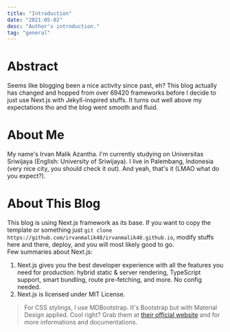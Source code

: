 ```yaml
---
title: "Introduction"
date: "2021-05-02"
desc: "Author's introduction."
tag: "general"
---
```


# Abstract

Seems like blogging been a nice activity since past, eh? This blog actually has changed and hopped from over 69420 frameworks before I decide to just use Next.js with Jekyll-inspired stuffs. It turns out well above my expectations tho and the blog went smooth and fluid.

# About Me

My name's Irvan Malik Azantha. I'm currently studying on Universitas Sriwijaya (English: University of Sriwijaya). I live in Palembang, Indonesia (very nice city, you should check it out). And yeah, that's it (LMAO what do you expect?).

# About This Blog

This blog is using Next.js framework as its base. If you want to copy the template or something just `git clone https://github.com/irvanmalik48/irvanmalik48.github.io`, modify stuffs here and there, deploy, and you will most likely good to go.  
Few summaries about Next.js:

1. Next.js gives you the best developer experience with all the features you need for production: hybrid static & server rendering, TypeScript support, smart bundling, route pre-fetching, and more. No config needed.
2. Next.js is licensed under MIT License.

> For CSS stylings, I use MDBootstrap. It's Bootstrap but with Material Design applied. Cool right? Grab them at [their official website](https://mdbootstrap.com/) and for more informations and documentations.
